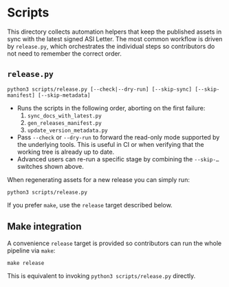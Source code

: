 # Scripts

This directory collects automation helpers that keep the published assets in
sync with the latest signed ASI Letter. The most common workflow is driven by
`release.py`, which orchestrates the individual steps so contributors do not
need to remember the correct order.

## `release.py`

```
python3 scripts/release.py [--check|--dry-run] [--skip-sync] [--skip-manifest] [--skip-metadata]
```

* Runs the scripts in the following order, aborting on the first failure:
  1. `sync_docs_with_latest.py`
  2. `gen_releases_manifest.py`
  3. `update_version_metadata.py`
* Pass `--check` or `--dry-run` to forward the read-only mode supported by the
  underlying tools. This is useful in CI or when verifying that the working tree
  is already up to date.
* Advanced users can re-run a specific stage by combining the `--skip-…`
  switches shown above.

When regenerating assets for a new release you can simply run:

```
python3 scripts/release.py
```

If you prefer `make`, use the `release` target described below.

## Make integration

A convenience `release` target is provided so contributors can run the whole
pipeline via `make`:

```
make release
```

This is equivalent to invoking `python3 scripts/release.py` directly.
